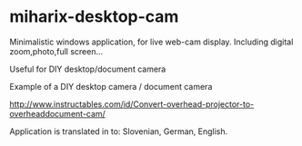miharix-desktop-cam
===================

Minimalistic windows application, for live web-cam display.
Including digital zoom,photo,full screen...

Useful for DIY desktop/document camera

Example of a DIY desktop camera / document camera

http://www.instructables.com/id/Convert-overhead-projector-to-overheaddocument-cam/


Application is translated in to: Slovenian, German, English.
